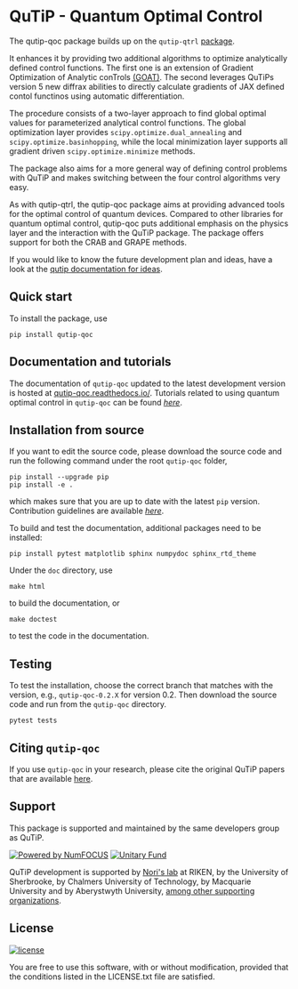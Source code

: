 # QuTiP - Quantum Optimal Control

The qutip-qoc package builds up on the ``qutip-qtrl`` [package](https://github.com/qutip/qutip-qtrl).

It enhances it by providing two additional algorithms to optimize analytically defined control functions.
The first one is an extension of Gradient Optimization of Analytic conTrols [(GOAT)](https://link.aps.org/doi/10.1103/PhysRevLett.120.150401).
The second leverages QuTiPs version 5 new diffrax abilities to directly calculate gradients of JAX defined contol functinos using automatic differentiation. 

The procedure consists of a two-layer approach to find global optimal values for parameterized analytical control functions.
The global optimization layer provides ``scipy.optimize.dual_annealing`` and ``scipy.optimize.basinhopping``, while the local minimization layer supports all 
gradient driven ``scipy.optimize.minimize`` methods.

The package also aims for a more general way of defining control problems with QuTiP and makes switching between the four control algorithms very easy.

As with qutip-qtrl, the qutip-qoc package aims at providing advanced tools for the optimal control of quantum devices.
Compared to other libraries for quantum optimal control, qutip-qoc puts additional emphasis on the physics layer and the interaction with the QuTiP package.
The package offers support for both the CRAB and GRAPE methods.

If you would like to know the future development plan and ideas, have a look at the [qutip documentation for ideas](https://qutip.org/docs/latest/development/ideas.html).

Quick start
-----------
To install the package, use
```
pip install qutip-qoc
```

Documentation and tutorials
---------------------------
The documentation of `qutip-qoc` updated to the latest development version is hosted at [qutip-qoc.readthedocs.io/](https://qutip-qoc.readthedocs.io/en/stable/).
Tutorials related to using quantum optimal control in `qutip-qoc` can be found [*here*](https://qutip.org/qutip-tutorials/#optimal-control).

Installation from source
------------------------
If you want to edit the source code, please download the source code and run the following command under the root `qutip-qoc` folder,
```
pip install --upgrade pip
pip install -e .
```
which makes sure that you are up to date with the latest `pip` version. Contribution guidelines are available [*here*](https://qutip-qoc.readthedocs.io/en/latest/contribution-code.html).

To build and test the documentation, additional packages need to be installed:

```
pip install pytest matplotlib sphinx numpydoc sphinx_rtd_theme
```

Under the `doc` directory, use
```
make html
```
to build the documentation, or
```
make doctest
```
to test the code in the documentation.

Testing
-------
To test the installation, choose the correct branch that matches with the version, e.g., `qutip-qoc-0.2.X` for version 0.2. Then download the source code and run from the `qutip-qoc` directory.
```
pytest tests
```

Citing `qutip-qoc`
-------------------
If you use `qutip-qoc` in your research, please cite the original QuTiP papers that are available [here](https://dml.riken.jp/?s=QuTiP).

Support
-------
This package is supported and maintained by the same developers group as QuTiP.

[![Powered by NumFOCUS](https://img.shields.io/badge/powered%20by-NumFOCUS-orange.svg?style=flat&colorA=E1523D&colorB=007D8A)](https://numfocus.org)
[![Unitary Fund](https://img.shields.io/badge/Supported%20By-UNITARY%20FUND-brightgreen.svg?style=flat)](https://unitary.fund)

QuTiP development is supported by [Nori's lab](http://dml.riken.jp/)
at RIKEN, by the University of Sherbrooke, by Chalmers University of Technology, by Macquarie University and by Aberystwyth University,
[among other supporting organizations](http://qutip.org/#supporting-organizations).

License
-------
[![license](https://img.shields.io/badge/license-New%20BSD-blue.svg)](http://en.wikipedia.org/wiki/BSD_licenses#3-clause_license_.28.22Revised_BSD_License.22.2C_.22New_BSD_License.22.2C_or_.22Modified_BSD_License.22.29)

You are free to use this software, with or without modification, provided that the conditions listed in the LICENSE.txt file are satisfied.
